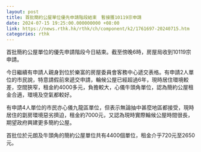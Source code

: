 ```yaml
---
layout: post
title: 首批簡約公屋單位優先申請階段結束　暫接獲10119宗申請
date: 2024-07-15 19:25:00.000000000 +08:00
link: https://news.rthk.hk/rthk/ch/component/k2/1761697-20240715.htm
categories: rthk
---
```


首批簡約公屋單位的優先申請階段今日結束。截至傍晚6時，房屋局收到10119宗申請。

今日繼續有申請人親身到位於樂富的房屋委員會客務中心遞交表格。有申請2人單位的市民說，特意請假前來遞交申請，輪候公屋已經超過6年，現時居住環境較差，空間狹窄，租金約4000多元，負擔較大，心儀牛頭角單位，認為簡約公屋租金合適，環境及空氣都較好。

有申請4人單位的市民亦心儀九龍區單位，但表示無論抽中甚麼地區都接受，現時居住的劏房環境惡劣擠迫，租金約7000元，又認為現時實際輪候公屋時間很長，期望政府興建更多簡約公屋。

首批位於元朗及牛頭角的簡約公屋單位共有4400個單位，租金介乎720元至2650元。
